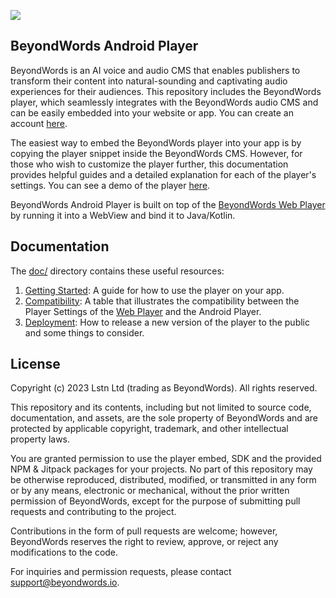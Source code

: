 [![](https://jitpack.io/v/beyondwords-io/player-android.svg)](https://jitpack.io/#beyondwords-io/player-android)

## BeyondWords Android Player

BeyondWords is an AI voice and audio CMS that enables publishers to transform their content into natural-sounding and captivating audio experiences for their audiences.
This repository includes the BeyondWords player, which seamlessly integrates with the BeyondWords audio CMS and can be easily embedded into your website or app. You can create an account
[here](https://dash.beyondwords.io/auth/signup).

The easiest way to embed the BeyondWords player into your app is by copying
the player snippet inside the BeyondWords CMS. However, for those who wish to
customize the player further, this documentation provides helpful guides and a
detailed explanation for each of the player's settings. You can see a demo of
the player
[here](./example).

BeyondWords Android Player is built on top of the [BeyondWords Web Player](https://github.com/BeyondWords-io/player) by running it into a WebView and bind it to Java/Kotlin.

## Documentation

The [doc/](doc/) directory contains these useful resources:

1. [Getting Started](./doc/getting-started.md): A guide for how to use the player on your app.
2. [Compatibility](./doc/compatibility.md): A table that illustrates the compatibility between the Player Settings of the [Web Player](https://github.com/beyondwords-io/player) and the Android Player.
3. [Deployment](./doc/deployment.md): How to release a new version of the player to the public and some things to consider.

## License

Copyright (c) 2023 Lstn Ltd (trading as BeyondWords). All rights reserved.

This repository and its contents, including but not limited to source code, documentation, and assets, are the sole property of BeyondWords and are protected by applicable copyright, trademark, and other intellectual property laws.

You are granted permission to use the player embed, SDK and the provided NPM & Jitpack packages for your projects. No part of this repository may be otherwise reproduced, distributed, modified, or transmitted in any form or by any means, electronic or mechanical, without the prior written permission of BeyondWords, except for the purpose of submitting pull requests and contributing to the project.

Contributions in the form of pull requests are welcome; however, BeyondWords reserves the right to review, approve, or reject any modifications to the code.

For inquiries and permission requests, please contact support@beyondwords.io.
